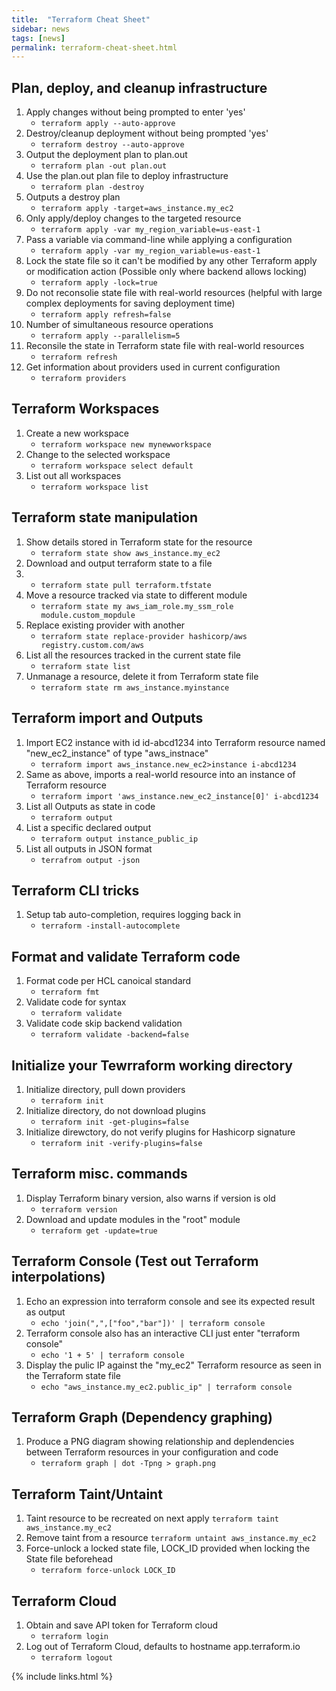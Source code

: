 ```yaml
---
title:  "Terraform Cheat Sheet"
sidebar: news
tags: [news]
permalink: terraform-cheat-sheet.html
---
```

## Plan, deploy, and cleanup infrastructure

1. Apply changes without being prompted to enter 'yes'
   - ``` terraform apply --auto-approve ```
2. Destroy/cleanup deployment without being prompted 'yes'
   - ``` terraform destroy --auto-approve ```
3. Output the deployment plan to plan.out
   - ``` terraform plan -out plan.out ```
4. Use the plan.out plan file to deploy infrastructure
   - ``` terraform plan -destroy ```
5. Outputs a destroy plan
   - ``` terraform apply -target=aws_instance.my_ec2 ```
6. Only apply/deploy changes to the targeted resource
   - ``` terraform apply -var my_region_variable=us-east-1 ```
7. Pass a variable via command-line while applying a configuration
   - ``` terraform apply -var my_region_variable=us-east-1 ```
8. Lock the state file so it can't be modified by any other Terraform apply or modification action (Possible only where backend allows locking)
   - ``` terraform apply -lock=true ```
9. Do not reconsolie state file with real-world resources (helpful with large complex deployments for saving deployment time)
    - ``` terraform apply refresh=false ```
10. Number of simultaneous resource operations
    - ``` terraform apply --parallelism=5 ```
11. Reconsile the state in Terraform state file with real-world resources
    - ``` terraform refresh ```
12. Get information about providers used in current configuration
    - ``` terraform providers ```

## Terraform Workspaces

1. Create a new workspace
   - ``` terraform workspace new mynewworkspace ```
2. Change to the selected workspace
   - ``` terraform workspace select default ```
3. List out all workspaces
   - ``` terraform workspace list ```

## Terraform state manipulation

1. Show details stored in Terraform state for the resource
   - ```terraform state show aws_instance.my_ec2```
2. Download and output terraform state to a file
3. - ```terraform state pull terraform.tfstate```
4. Move a resource tracked via state to different module
   - `terraform state my aws_iam_role.my_ssm_role module.custom_mopdule`
5. Replace existing provider with another
   - ` terraform state replace-provider hashicorp/aws registry.custom.com/aws `
6. List all the resources tracked in the current state file
   - ` terraform state list `
7. Unmanage a resource, delete it from Terraform state file
   - ` terraform state rm aws_instance.myinstance `

## Terraform import and Outputs

1. Import EC2 instance with id id-abcd1234 into Terraform resource named "new_ec2_instance" of type "aws_instnace"
   - ` terraform import aws_instance.new_ec2>instance i-abcd1234 `
2. Same as above, imports a real-world resource into an instance of Terraform resource
   - ` terraform import 'aws_instance.new_ec2_instance[0]' i-abcd1234 `
3. List all Outputs as state in code
   - ` terraform output `
4. List a specific declared output
   - ` terraform output instance_public_ip `
5. List all outputs in JSON format
   - `terrafrom output -json`

## Terraform CLI tricks

1. Setup tab auto-completion, requires logging back in
   - `terraform -install-autocomplete`

## Format and validate Terraform code

1. Format code per HCL canoical standard
   - `terraform fmt`
2. Validate code for syntax
   - `terraform validate`
3. Validate code skip backend validation
   - `terraform validate -backend=false`

## Initialize your Tewrraform working directory

1. Initialize directory, pull down providers
   - `terraform init`
2. Initialize directory, do not download plugins
   - `terraform init -get-plugins=false`
3. Initialize direwctory, do not verify plugins for Hashicorp signature
   - `terraform init -verify-plugins=false`

## Terraform misc. commands

1. Display Terraform binary version, also warns if version is old
   - `terraform version`
2. Download and update modules in the "root" module
   - `terraform get -update=true`

## Terraform Console (Test out Terraform interpolations)

1. Echo an expression into terraform console and see its expected result as output
   - `echo 'join(",",["foo","bar"])' | terraform console`
2. Terraform console also has an interactive CLI just enter "terraform console"
   - `echo '1 + 5' | terraform console`
3. Display the pulic IP against the "my_ec2" Terraform resource as seen in the Terraform state file
   - `echo "aws_instance.my_ec2.public_ip" | terraform console`

## Terraform Graph (Dependency graphing)

1. Produce a PNG diagram showing relationship and deplendencies between Terraform resources in your configuration and code
   - `terraform graph | dot -Tpng > graph.png`

## Terraform Taint/Untaint

1. Taint resource to be recreated on next apply
   `terraform taint aws_instance.my_ec2`
2. Remove taint from a resource
   `terraform untaint aws_instance.my_ec2`
3. Force-unlock a locked state file, LOCK_ID provided when locking the State file beforehead
   - `terraform force-unlock LOCK_ID`

## Terraform Cloud

1. Obtain and save API token for Terraform cloud
   - `terraform login`
2. Log out of Terraform Cloud, defaults to hostname app.terraform.io
   - `terraform logout`

{% include links.html %}
